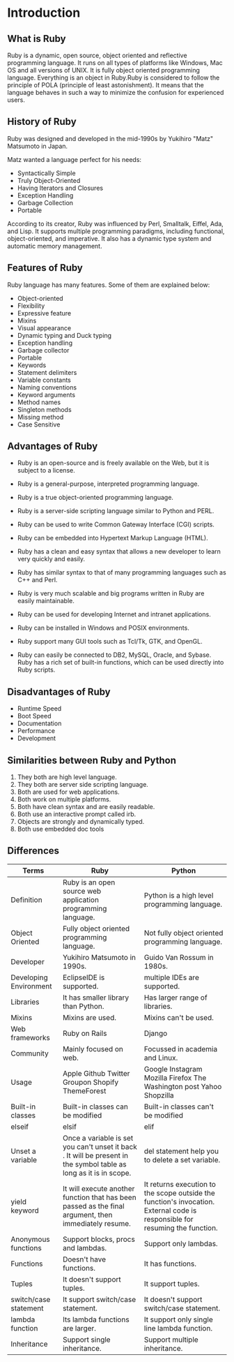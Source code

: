 
**Introduction**
============

What is Ruby
------------

Ruby is a dynamic, open source, object oriented and reflective programming language.  It runs on all types of platforms like Windows, Mac OS and all versions of UNIX. It is fully object oriented programming language. Everything is an object in Ruby.Ruby is considered to follow the principle of POLA (principle of least astonishment). It means that the language behaves in such a way to minimize the confusion for experienced users.

History of Ruby
---------------


Ruby was designed and developed in the mid-1990s by Yukihiro "Matz" Matsumoto in Japan.

Matz wanted a language perfect for his needs:
    

 - Syntactically Simple
 - Truly Object-Oriented
 - Having Iterators and Closures
 - Exception Handling
 - Garbage Collection
 - Portable

According to its creator, Ruby was influenced by Perl, Smalltalk, Eiffel, Ada, and Lisp. It supports multiple programming paradigms, including functional, object-oriented, and imperative. It also has a dynamic type system and automatic memory management.


Features of Ruby
----------------

Ruby language has many features. Some of them are explained below:

 - Object-oriented
 - Flexibility
 - Expressive feature
 - Mixins
 - Visual appearance
 - Dynamic typing and Duck typing
 - Exception handling
 - Garbage collector
 - Portable
 - Keywords
 - Statement delimiters
 - Variable constants
 - Naming conventions
 - Keyword arguments
 - Method names
 - Singleton methods
 - Missing method
 - Case Sensitive

Advantages of Ruby
------------------

 - Ruby is an open-source and is freely available on the Web, but it is
   subject to a license.
   
 - Ruby is a general-purpose, interpreted programming language.
 - Ruby is a true object-oriented programming language.
 - Ruby is a server-side scripting language similar to Python and PERL.
 - Ruby can be used to write Common Gateway Interface (CGI) scripts.
 - Ruby can be embedded into Hypertext Markup Language (HTML).
 - Ruby has a clean and easy syntax that allows a new developer to learn
   very quickly and easily.
 - Ruby has similar syntax to that of many programming languages such as
   C++ and Perl.
 - Ruby is very much scalable and big programs written in Ruby are   
   easily maintainable.
 - Ruby can be used for developing Internet and intranet applications.
 - Ruby can be installed in Windows and POSIX environments.
 - Ruby support many GUI tools such as Tcl/Tk, GTK, and OpenGL.
 - Ruby can easily be connected to DB2, MySQL, Oracle, and Sybase. Ruby 
   has a rich set of built-in functions, which can be used directly into
   Ruby scripts.

Disadvantages of Ruby
---------------------

 - Runtime Speed
 - Boot Speed
 - Documentation
 - Performance
 - Development

Similarities between Ruby and Python
------------

 1. They both are high level language.
 2. They both are server side scripting language.
 3. Both are used for web applications.
 4. Both work on multiple platforms.
 5. Both have clean syntax and are easily readable.
 6. Both use an interactive prompt called irb.
 7. Objects are strongly and dynamically typed.
 8. Both use embedded doc tools

Differences
-----------

| Terms                  | Ruby                                                                                                               | Python                                                                                                                       |
|------------------------|--------------------------------------------------------------------------------------------------------------------|------------------------------------------------------------------------------------------------------------------------------|
| Definition             | Ruby is an open source web application programming language.                                                       | Python is a high level programming language.                                                                                 |
| Object Oriented        | Fully object oriented programming language.                                                                        | Not fully object oriented programming language.                                                                              |
| Developer              | Yukihiro Matsumoto in 1990s.                                                                                       | Guido Van Rossum in 1980s.                                                                                                   |
| Developing Environment | EclipseIDE is supported.                                                                                           | multiple IDEs are supported.                                                                                                 |
| Libraries              | It has smaller library than Python.                                                                                | Has larger range of libraries.                                                                                               |
| Mixins                 | Mixins are used.                                                                                                   | Mixins can't be used.                                                                                                        |
| Web frameworks         | Ruby on Rails                                                                                                      | Django                                                                                                                       |
| Community              | Mainly focused on web.                                                                                             | Focussed in academia and Linux.                                                                                              |
| Usage                  | Apple Github Twitter Groupon Shopify ThemeForest                                                                   | Google Instagram Mozilla Firefox The Washington post Yahoo Shopzilla                                                         |
| Built-in classes       | Built-in classes can be modified                                                                                   | Built-in classes can't be modified                                                                                           |
| elseif                 | elsif                                                                                                              | elif                                                                                                                         |
| Unset a variable       | Once a variable is set you can't unset it back . It will be present in the symbol table as long as it is in scope. | del statement help you to delete a set variable.                                                                             |
| yield keyword          | It will execute another function that has been passed as the final argument, then immediately resume.              | It returns execution to the scope outside the function's invocation. External code is responsible for resuming the function. |
| Anonymous functions    | Support blocks, procs and lambdas.                                                                                 | Support only lambdas.                                                                                                        |
| Functions              | Doesn't have functions.                                                                                            | It has functions.                                                                                                            |
| Tuples                 | It doesn't support tuples.                                                                                         | It support tuples.                                                                                                           |
| switch/case statement  | It support switch/case statement.                                                                                  | It doesn't support switch/case statement.                                                                                    |
| lambda function        | Its lambda functions are larger.                                                                                   | It support only single line lambda function.                                                                                 |
| Inheritance            | Support single inheritance.                                                                                        | Support multiple inheritance.                                                                                                |
